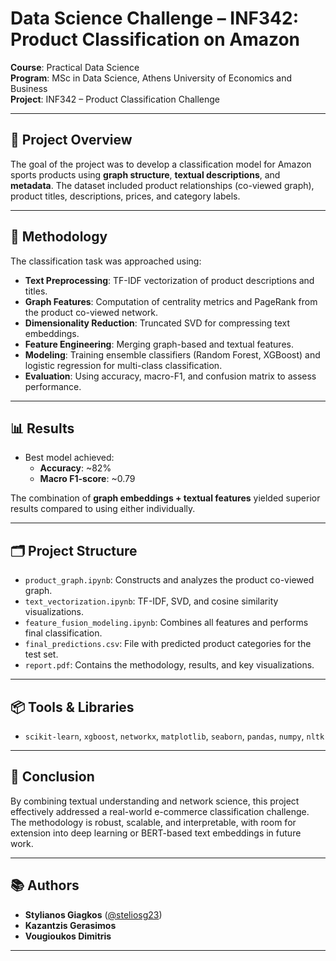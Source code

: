 # Data Science Challenge – INF342: Product Classification on Amazon

**Course**: Practical Data Science  
**Program**: MSc in Data Science, Athens University of Economics and Business  
**Project**: INF342 – Product Classification Challenge

---

## 🧠 Project Overview

The goal of the project was to develop a classification model for Amazon sports products using **graph structure**, **textual descriptions**, and **metadata**. The dataset included product relationships (co-viewed graph), product titles, descriptions, prices, and category labels.

---

## 🔧 Methodology

The classification task was approached using:

- **Text Preprocessing**: TF-IDF vectorization of product descriptions and titles.
- **Graph Features**: Computation of centrality metrics and PageRank from the product co-viewed network.
- **Dimensionality Reduction**: Truncated SVD for compressing text embeddings.
- **Feature Engineering**: Merging graph-based and textual features.
- **Modeling**: Training ensemble classifiers (Random Forest, XGBoost) and logistic regression for multi-class classification.
- **Evaluation**: Using accuracy, macro-F1, and confusion matrix to assess performance.

---

## 📊 Results

- Best model achieved:
  - **Accuracy**: ~82%
  - **Macro F1-score**: ~0.79

The combination of **graph embeddings + textual features** yielded superior results compared to using either individually.

---

## 🗂️ Project Structure

- `product_graph.ipynb`: Constructs and analyzes the product co-viewed graph.
- `text_vectorization.ipynb`: TF-IDF, SVD, and cosine similarity visualizations.
- `feature_fusion_modeling.ipynb`: Combines all features and performs final classification.
- `final_predictions.csv`: File with predicted product categories for the test set.
- `report.pdf`: Contains the methodology, results, and key visualizations.

---

## 📦 Tools & Libraries

- `scikit-learn`, `xgboost`, `networkx`, `matplotlib`, `seaborn`, `pandas`, `numpy`, `nltk`

---

## 📌 Conclusion

By combining textual understanding and network science, this project effectively addressed a real-world e-commerce classification challenge. The methodology is robust, scalable, and interpretable, with room for extension into deep learning or BERT-based text embeddings in future work.

---

## 📚 Authors

- **Stylianos Giagkos** ([@steliosg23](https://github.com/steliosg23))  
- **Kazantzis Gerasimos**
- **Vougioukos Dimitris**

---

